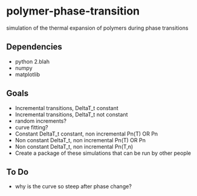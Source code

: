 polymer-phase-transition
========================

simulation of the thermal expansion of polymers during phase transitions

Dependencies
------------
- python 2.blah
- numpy
- matplotlib

Goals
-----
 - Incremental transitions, DeltaT_t constant
 - Incremental transitions, DeltaT_t not constant
  - random increments?
  - curve fitting?
 - Constant DeltaT_t constant, non incremental Pn(T) OR Pn
 - Non constant DeltaT_t, non incremental Pn(T) OR Pn
 - Non constant DeltaT_t, non incremental Pn(T,n)
 - Create a package of these simulations that can be run by other people

To Do
-----
 - why is the curve so steep after phase change?